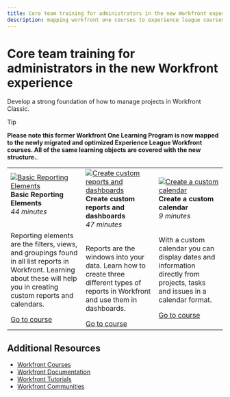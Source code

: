 ```yaml
---
title: Core team training for administrators in the new Workfront experience
description: mapping workfront one courses to experience league courses
---
```

# Core team training for administrators in the new Workfront experience

Develop a strong foundation of how to manage projects in Workfront Classic.

>[!TIP]
>
>**Please note this former Workfront One Learning Program is now mapped to the newly migrated and optimized Experience League Workfront courses.  All of the same learning objects are covered with the new structure.**.

<table>
  <tr>
   <td>
      <a href="https://experienceleague.adobe.com/?recommended=Workfront-U-1-2022.1.reporting">
      <img alt="Basic Reporting Elements" src="https://cdn.experienceleague.adobe.com/thumb/basic-reporting-elements.png"/>
      </a>
      <div>
         <strong>Basic Reporting Elements</strong></a>         
         <br/><em>44 minutes</em>
      </div>
      <p>
        <br/>
         Reporting elements are the filters, views, and groupings found in all list reports in Workfront. Learning about these will help you in creating custom reports and calendars.
      </p>
      <a  rel="noreferrer" target="_blank" href="https://experienceleague.adobe.com/?recommended=Workfront-U-1-2022.1.reporting" class="spectrum-Button spectrum-Button--primary spectrum-Button--sizeM">
      <span class="spectrum-Button-label has-no-wrap has-text-weight-bold">Go to course</span>
      </a>
   </td>   
   <td>
      <a href="https://experienceleague.adobe.com/?recommended=Workfront-U-1-2022.3.reporting">
      <img alt="Create custom reports and dashboards" src="https://cdn.experienceleague.adobe.com/thumb/create-custom-reports-and-dashboards.png"/>
      </a>
      <div>
         <strong>Create custom reports and dashboards</strong></a>         
         <br/><em>47 minutes</em>
      </div>
      <p>
        <br/>
         Reports are the windows into your data. Learn how to create three different types of reports in Workfront and use them in dashboards.
      </p>
      <a  rel="noreferrer" target="_blank" href="https://experienceleague.adobe.com/?recommended=Workfront-U-1-2022.3.reporting" class="spectrum-Button spectrum-Button--primary spectrum-Button--sizeM">
      <span class="spectrum-Button-label has-no-wrap has-text-weight-bold">Go to course</span>
      </a>
   </td>
    <td>
      <a href="https://experienceleague.adobe.com/?recommended=Workfront-U-1-2022.4.reporting">
      <img alt="Create a custom calendar" src="https://cdn.experienceleague.adobe.com/thumb/create-a-custom-calendar.png"/>
      </a>
      <div>
         <strong>Create a custom calendar</strong></a>         
         <br/><em>9 minutes</em>
      </div>
      <p>
        <br/>
         With a custom calendar you can display dates and information directly from projects, tasks and issues in a calendar format.
      </p>
      <a  rel="noreferrer" target="_blank" href="https://experienceleague.adobe.com/?recommended=Workfront-U-1-2022.4.reporting" class="spectrum-Button spectrum-Button--primary spectrum-Button--sizeM">
      <span class="spectrum-Button-label has-no-wrap has-text-weight-bold">Go to course</span>
      </a>
   </td>
  </tr>
</table>

## Additional Resources

* [Workfront Courses](https://experienceleague.adobe.com/?lang=en&Solution=Workfront#courses)
* [Workfront Documentation](https://experienceleague.adobe.com/docs/workfront.html)
* [Workfront Tutorials](https://experienceleague.adobe.com/docs/workfront-learn/tutorials-workfront/home.html)
* [Workfront Communities](https://experienceleaguecommunities.adobe.com/t5/workfront/ct-p/workfront)